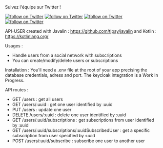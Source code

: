 Suivez l'équipe sur Twitter !
<p>
<a href="https://twitter.com/intent/follow?screen_name=LeFaou">
        <img src="https://img.shields.io/twitter/follow/LeFaou?style=social&logo=twitter"
            alt="follow on Twitter" target="_blank"></a>
<a href="https://twitter.com/intent/follow?screen_name=manon_rambaud_1">
    <img src="https://img.shields.io/twitter/follow/manon_rambaud_1?style=social&logo=twitter"
        alt="follow on Twitter"></a>
<a href="https://twitter.com/intent/follow?screen_name=SPerols">
    <img src="https://img.shields.io/twitter/follow/SPerols?style=social&logo=twitter"
        alt="follow on Twitter"></a>
<a href="https://twitter.com/intent/follow?screen_name=martin_gadan">
    <img src="https://img.shields.io/twitter/follow/martin_gadan?style=social&logo=twitter"
        alt="follow on Twitter"></a>
</p>

API-USER created with Javalin : https://github.com/tipsy/javalin and Kotlin : https://kotlinlang.org/

Usages : 
- Handle users from a social network with subscriptions
- You can create/modify/delete users or subscriptions

Installation : 
You'll need a .env file at the root of your app precising the database credentials, adress and port. 
The keycloak integration is a Work In Progress.

API routes :  
- GET /users  : get all users
- GET /users/:uuid : get one user identified by :uuid
- PUT /users : update one user
- DELETE /users/:uuid : delete one user identified by :uuid
- GET /users/:uuid/subscriptions : get subscriptions from user identified by :uuid
- GET /users/:uuid/subscriptions/:uuidSubscribedUser : get a specific subscription from user specified by :uuid 
- POST /users/:uuid/subscribe : subscribe one user to another user
